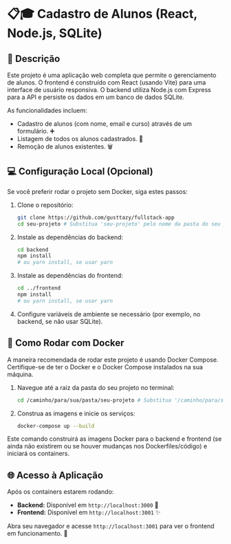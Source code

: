 # 📋🎓 Cadastro de Alunos (React, Node.js, SQLite) 

## 📝 Descrição

Este projeto é uma aplicação web completa que permite o gerenciamento de alunos. O frontend é construído com React (usando Vite) para uma interface de usuário responsiva. O backend utiliza Node.js com Express para a API e persiste os dados em um banco de dados SQLite.

As funcionalidades incluem:

*   Cadastro de alunos (com nome, email e curso) através de um formulário. ➕
*   Listagem de todos os alunos cadastrados. 📖
*   Remoção de alunos existentes. 🗑️

## 💻 Configuração Local (Opcional)

Se você preferir rodar o projeto sem Docker, siga estes passos:

1.  Clone o repositório:
    ```bash
    git clone https://github.com/gusttazy/fullstack-app
    cd seu-projeto # Substitua 'seu-projeto' pelo nome da pasta do seu projeto clonado ou extraído
    ```

2.  Instale as dependências do backend:
    ```bash
    cd backend
    npm install
    # ou yarn install, se usar yarn
    ```

3.  Instale as dependências do frontend:
    ```bash
    cd ../frontend
    npm install
    # ou yarn install, se usar yarn
    ```

4.  Configure variáveis de ambiente se necessário (por exemplo, no backend, se não usar SQLite).

## 🐳 Como Rodar com Docker

A maneira recomendada de rodar este projeto é usando Docker Compose. Certifique-se de ter o Docker e o Docker Compose instalados na sua máquina.

1.  Navegue até a raiz da pasta do seu projeto no terminal:
    ```bash
    cd /caminho/para/sua/pasta/seu-projeto # Substitua '/caminho/para/sua/pasta/seu-projeto' pelo caminho real da pasta do seu projeto
    ```

2.  Construa as imagens e inicie os serviços:
    ```bash
    docker-compose up --build
    ```

Este comando construirá as imagens Docker para o backend e frontend (se ainda não existirem ou se houver mudanças nos Dockerfiles/código) e iniciará os containers.

## 🌐 Acesso à Aplicação

Após os containers estarem rodando:

*   **Backend:** Disponível em `http://localhost:3000` 🚀
*   **Frontend:** Disponível em `http://localhost:3001` ✨

Abra seu navegador e acesse `http://localhost:3001` para ver o frontend em funcionamento. 🎉
